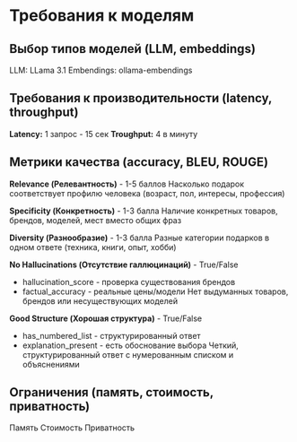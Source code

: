 # Требования к моделям

## Выбор типов моделей (LLM, embeddings)
LLM: LLama 3.1
Embendings: ollama-embendings

## Требования к производительности (latency, throughput)
**Latency:** 1 запрос - 15 сек
**Troughput:** 4 в минуту

## Метрики качества (accuracy, BLEU, ROUGE)
**Relevance (Релевантность)** - 1-5 баллов
Насколько подарок соответствует профилю человека (возраст, пол, интересы, профессия)

**Specificity (Конкретность)** - 1-3 балла
Наличие конкретных товаров, брендов, моделей, мест вместо общих фраз

**Diversity (Разнообразие)** - 1-3 балла
Разные категории подарков в одном ответе (техника, книги, опыт, хобби)

**No Hallucinations (Отсутствие галлюцинаций)** - True/False
- hallucination_score - проверка существования брендов
- factual_accuracy - реальные цены/модели
Нет выдуманных товаров, брендов или несуществующих моделей

**Good Structure (Хорошая структура)** - True/False
- has_numbered_list - структурированный ответ
- explanation_present - есть обоснование выбора
Четкий, структурированный ответ с нумерованным списком и объяснениями


## Ограничения (память, стоимость, приватность)
Память 
Стоимость
Приватность